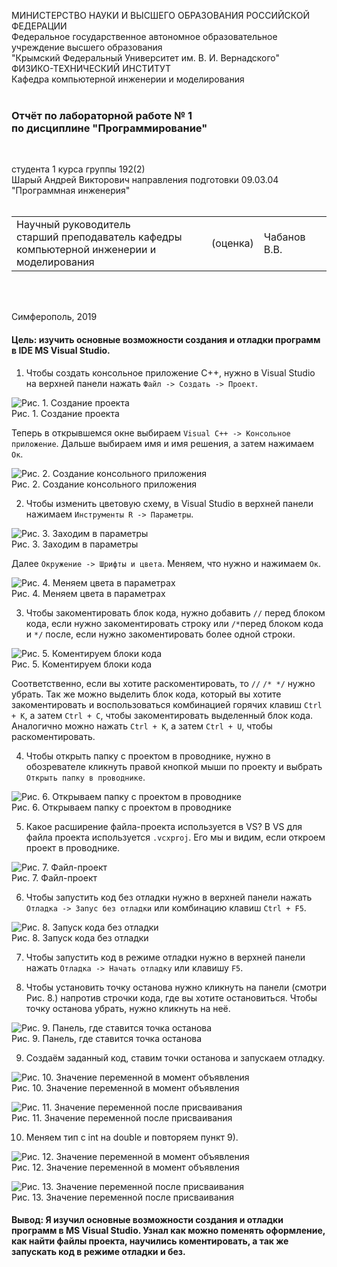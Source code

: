 МИНИСТЕРСТВО НАУКИ  И ВЫСШЕГО ОБРАЗОВАНИЯ РОССИЙСКОЙ ФЕДЕРАЦИИ  
Федеральное государственное автономное образовательное учреждение высшего образования  
"Крымский Федеральный Университет им. В. И. Вернадского"  
ФИЗИКО-ТЕХНИЧЕСКИЙ ИНСТИТУТ  
Кафедра компьютерной инженерии и моделирования
<br/><br/>

### Отчёт по лабораторной работе № 1<br/> по дисциплине "Программирование"
<br/>

студента 1 курса группы 192(2)  
Шарый Андрей Викторович
направления подготовки 09.03.04 "Программная инженерия"  
<br/>

<table>
<tr><td>Научный руководитель<br/> старший преподаватель кафедры<br/> компьютерной инженерии и моделирования</td>
<td>(оценка)</td>
<td>Чабанов В.В.</td>
</tr>
</table>
<br/><br/>

Симферополь, 2019

#### Цель: изучить основные возможности создания и отладки программ в IDE MS Visual Studio.

1) Чтобы создать консольное приложение C++, нужно в Visual Studio на верхней панели нажать `Файл -> Создать -> Проект`.

![](https://github.com/andreyka21082002/githubkfu/blob/master/Lab1/Screenshots/Screenshot_1.png "Рис. 1. Создание проекта")
 </br>Рис. 1. Создание проекта

Теперь в открывшемся окне выбираем `Visual C++ -> Консольное приложение`. Дальше выбираем имя и имя решения, а затем нажимаем `Oк`.

![](https://github.com/andreyka21082002/githubkfu/blob/master/Lab1/Screenshots/Screenshot_2.png "Рис. 2. Создание консольного приложения")
</br>Рис. 2. Создание консольного приложения

2) Чтобы изменить цветовую схему, в Visual Studio в верхней панели нажимаем `Инструменты R -> Параметры`.

![](https://github.com/andreyka21082002/githubkfu/blob/master/Lab1/Screenshots/Screenshot_3.png?raw=true "Рис. 3. Заходим в параметры")
</br>Рис. 3. Заходим в параметры

Далее `Окружение -> Шрифты и цвета`. Меняем, что нужно и нажимаем `Ок`.

![](https://github.com/andreyka21082002/githubkfu/blob/master/Lab1/Screenshots/Screenshot_4.png "Рис. 4. Меняем цвета в параметрах")
</br>Рис. 4. Меняем цвета в параметрах

3) Чтобы закоментировать блок кода, нужно добавить `//` перед блоком кода, если нужно закоментировать строку или `/*`перед блоком кода и `*/` после, если нужно закоментировать более одной строки. 

![](https://github.com/andreyka21082002/githubkfu/blob/master/Lab1/Screenshots/Screenshot_5.png "Рис. 5. Коментируем блоки кода")
</br>Рис. 5. Коментируем блоки кода

Соответственно, если вы хотите раскоментировать, то `//` `/* */` нужно убрать. 
Так же можно выделить блок кода, который вы хотите закоментировать и воспользоваться комбинацией горячих клавиш `Ctrl + K`, а затем `Ctrl + C`, чтобы закоментировать выделенный блок кода. Аналогично можно нажать `Ctrl + K`, а затем `Ctrl + U`, чтобы раскоментировать.

4) Чтобы открыть папку с проектом в проводнике, нужно в обозревателе кликнуть правой кнопкой мыши по проекту и выбрать `Открыть папку в проводнике`.

![](https://github.com/andreyka21082002/githubkfu/blob/master/Lab1/Screenshots/Screenshot_6.png?raw=true "Рис. 6. Открываем папку с проектом в проводнике")
</br>Рис. 6. Открываем папку с проектом в проводнике

5) Какое расширение файла-проекта используется в VS? В VS для файла проекта используется `.vсxproj`. Его мы и видим, если откроем проект в проводнике.

![](https://github.com/andreyka21082002/githubkfu/blob/master/Lab1/Screenshots/Screenshot_7.png?raw=true "Рис. 7. Файл-проект")
</br>Рис. 7. Файл-проект

6) Чтобы запустить код без отладки нужно в верхней панели нажать `Отладка -> Запус без отладки` или комбинацию клавиш `Ctrl + F5`.

![](https://github.com/andreyka21082002/githubkfu/blob/master/Lab1/Screenshots/Screenshot_9.png?raw=true "Рис. 8. Запуск кода без отладки")
</br>Рис. 8. Запуск кода без отладки

7) Чтобы запустить код в режиме отладки нужно в верхней панели нажать `Отладка -> Начать отладку` или клавишу `F5`.

8) Чтобы установить точку останова нужно кликнуть на панели (смотри Рис. 8.) напротив строчки кода, где вы хотите остановиться. Чтобы точку останова убрать, нужно кликнуть на неё.

![](https://github.com/andreyka21082002/githubkfu/blob/master/Lab1/Screenshots/Screenshot_10.png?raw=true "Рис. 9. Панель, где ставится точка останова")
</br>Рис. 9. Панель, где ставится точка останова

9) Создаём заданный код, ставим точки останова и запускаем отладку.

![](https://github.com/andreyka21082002/githubkfu/blob/master/Lab1/Screenshots/Screenshot_12.png?raw=true "Рис. 10. Значение переменной в момент объявления")
</br>Рис. 10. Значение переменной в момент объявления

![](https://github.com/andreyka21082002/githubkfu/blob/master/Lab1/Screenshots/Screenshot_13.png?raw=true "Рис. 11. Значение переменной после присваивания")
</br>Рис. 11. Значение переменной после присваивания

10) Меняем тип с int на double и повторяем пункт 9).

![](https://github.com/andreyka21082002/githubkfu/blob/master/Lab1/Screenshots/Screenshot_14.png?raw=true "Рис. 12. Значение переменной в момент объявления")
</br>Рис. 12. Значение переменной в момент объявления

![](https://github.com/andreyka21082002/githubkfu/blob/master/Lab1/Screenshots/Screenshot_15.png?raw=true "Рис. 13. Значение переменной после присваивания")
</br>Рис. 13. Значение переменной после присваивания

#### Вывод: Я изучил основные возможности создания и отладки программ в MS Visual Studio. Узнал как можно поменять оформление, как найти файлы проекта, научились коментировать, а так же запускать код в режиме отладки и без.

